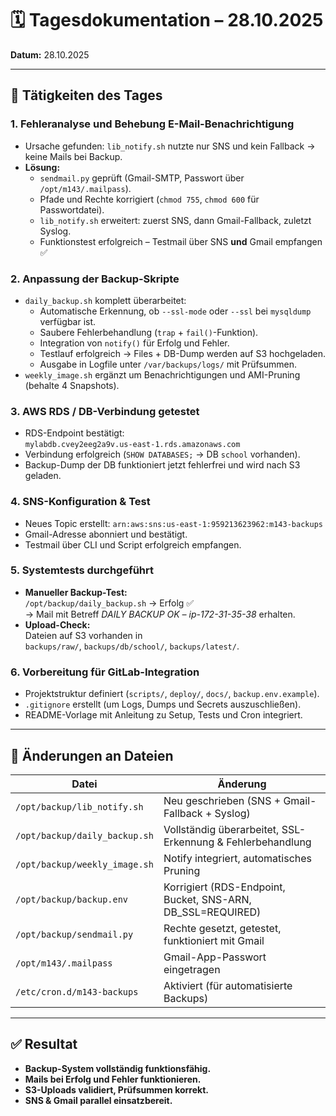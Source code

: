 # 🗓 Tagesdokumentation – 28.10.2025  
**Datum:** 28.10.2025

---

## 🔧 Tätigkeiten des Tages

### 1. Fehleranalyse und Behebung E-Mail-Benachrichtigung
- Ursache gefunden: `lib_notify.sh` nutzte nur SNS und kein Fallback → keine Mails bei Backup.
- **Lösung:**  
  - `sendmail.py` geprüft (Gmail-SMTP, Passwort über `/opt/m143/.mailpass`).  
  - Pfade und Rechte korrigiert (`chmod 755`, `chmod 600` für Passwortdatei).  
  - `lib_notify.sh` erweitert: zuerst SNS, dann Gmail-Fallback, zuletzt Syslog.  
  - Funktionstest erfolgreich – Testmail über SNS **und** Gmail empfangen ✅  

### 2. Anpassung der Backup-Skripte
- `daily_backup.sh` komplett überarbeitet:
  - Automatische Erkennung, ob `--ssl-mode` oder `--ssl` bei `mysqldump` verfügbar ist.  
  - Saubere Fehlerbehandlung (`trap` + `fail()`-Funktion).  
  - Integration von `notify()` für Erfolg und Fehler.  
  - Testlauf erfolgreich → Files + DB-Dump werden auf S3 hochgeladen.  
  - Ausgabe in Logfile unter `/var/backups/logs/` mit Prüfsummen.
- `weekly_image.sh` ergänzt um Benachrichtigungen und AMI-Pruning (behalte 4 Snapshots).

### 3. AWS RDS / DB-Verbindung getestet
- RDS-Endpoint bestätigt:  
  `mylabdb.cvey2eeg2a9v.us-east-1.rds.amazonaws.com`
- Verbindung erfolgreich (`SHOW DATABASES;` → DB `school` vorhanden).  
- Backup-Dump der DB funktioniert jetzt fehlerfrei und wird nach S3 geladen.

### 4. SNS-Konfiguration & Test
- Neues Topic erstellt: `arn:aws:sns:us-east-1:959213623962:m143-backups`
- Gmail-Adresse abonniert und bestätigt.  
- Testmail über CLI und Script erfolgreich empfangen.

### 5. Systemtests durchgeführt
- **Manueller Backup-Test:**  
  `/opt/backup/daily_backup.sh` → Erfolg ✅  
  → Mail mit Betreff *DAILY BACKUP OK – ip-172-31-35-38* erhalten.  
- **Upload-Check:**  
  Dateien auf S3 vorhanden in  
  `backups/raw/`, `backups/db/school/`, `backups/latest/`.

### 6. Vorbereitung für GitLab-Integration
- Projektstruktur definiert (`scripts/`, `deploy/`, `docs/`, `backup.env.example`).  
- `.gitignore` erstellt (um Logs, Dumps und Secrets auszuschließen).  
- README-Vorlage mit Anleitung zu Setup, Tests und Cron integriert.

---

## 🧩 Änderungen an Dateien

| Datei | Änderung |
|-------|-----------|
| `/opt/backup/lib_notify.sh` | Neu geschrieben (SNS + Gmail-Fallback + Syslog) |
| `/opt/backup/daily_backup.sh` | Vollständig überarbeitet, SSL-Erkennung & Fehlerbehandlung |
| `/opt/backup/weekly_image.sh` | Notify integriert, automatisches Pruning |
| `/opt/backup/backup.env` | Korrigiert (RDS-Endpoint, Bucket, SNS-ARN, DB_SSL=REQUIRED) |
| `/opt/backup/sendmail.py` | Rechte gesetzt, getestet, funktioniert mit Gmail |
| `/opt/m143/.mailpass` | Gmail-App-Passwort eingetragen |
| `/etc/cron.d/m143-backups` | Aktiviert (für automatisierte Backups) |

---

## ✅ Resultat
- **Backup-System vollständig funktionsfähig.**  
- **Mails bei Erfolg und Fehler funktionieren.**  
- **S3-Uploads validiert, Prüfsummen korrekt.**  
- **SNS & Gmail parallel einsatzbereit.**